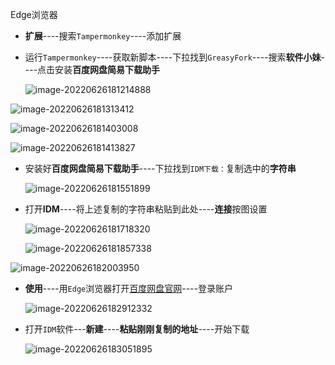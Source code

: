 Edge浏览器

- **扩展**----搜索`Tampermonkey`----添加扩展

- 运行`Tampermonkey`----获取新脚本----下拉找到`GreasyFork`----搜索**软件小妹**----点击安装**百度网盘简易下载助手**

  ![image-20220626181214888](E:/software/Typora/pictures/image-20220626181214888.png)

![image-20220626181313412](E:/software/Typora/pictures/image-20220626181313412.png)

![image-20220626181403008](E:/software/Typora/pictures/image-20220626181403008.png)

![image-20220626181413827](E:/software/Typora/pictures/image-20220626181413827.png)

- 安装好**百度网盘简易下载助手**----下拉找到`IDM下载：`复制选中的**字符串**

  ![image-20220626181551899](E:/software/Typora/pictures/image-20220626181551899.png)

- 打开**IDM**----将上述复制的字符串粘贴到此处----**连接**按图设置

  ![image-20220626181718320](E:/software/Typora/pictures/image-20220626181718320.png)

  ![image-20220626181857338](E:/software/Typora/pictures/image-20220626181857338.png)

![image-20220626182003950](E:/software/Typora/pictures/image-20220626182003950.png)

- **使用**----用`Edge`浏览器打开[百度网盘官网](https://pan.baidu.com/login?redirecturl=https%3A%2F%2Fpan.baidu.com%2Fdisk%2Fmain%3Ffrom%3DhomeFlow%23%2Findex%3Fcategory%3Dall)----登录账户

  ![image-20220626182912332](E:/software/Typora/pictures/image-20220626182912332.png)

- 打开`IDM`软件---**新建**----**粘贴刚刚复制的地址**----开始下载

  ![image-20220626183051895](E:/software/Typora/pictures/image-20220626183051895.png)